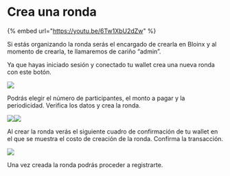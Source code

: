 # Crea una ronda

{% embed url="https://youtu.be/6Tw1XbU2dZw" %}

Si estás organizando la ronda serás el encargado de crearla en Bloinx y al momento de crearla, te llamaremos de cariño “admin”.

Ya que hayas iniciado sesión y conectado tu wallet crea una nueva ronda con este botón.

![](<../../.gitbook/assets/image (10).png>)

Podrás elegir el número de participantes, el monto a pagar y la periodicidad. Verifica los datos y crea la ronda.

![](<../../.gitbook/assets/image (1) (1).png>)![](<../../.gitbook/assets/image (9).png>)

Al crear la ronda verás el siguiente cuadro de confirmación de tu wallet en el que se muestra el costo de creación de la ronda. Confirma la transacción.

![](<../../.gitbook/assets/image (5).png>)

Una vez creada la ronda podrás proceder a registrarte.
